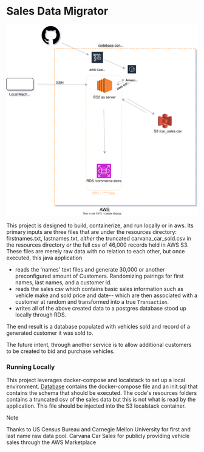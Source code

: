# Sales Data Migrator

![Architecture of service and its place in AWS](VehicleDatafill.svg)

This project is designed to build, containerize, and run locally or in aws. 
Its primary inputs are three files that are under the resources directory: firstnames.txt, lastnames.txt, *either* the truncated carvana_car_sold.csv in the resources directory *or* the full csv of 46,000 records held in AWS S3.
These files are merely raw data with no relation to each other, but once executed, this java application 
- reads the 'names' text files and generate 30,000 or another preconfigured amount of Customers. Randomizing pairings for first names, last names, and a customer id. 
- reads the sales csv which contains basic sales information such as vehicle make and sold price and date-- which are then associated with a customer at random and transformed into a true `Transaction`. 
- writes all of the above created data to a postgres database stood up locally through RDS.


The end result is a database populated with vehicles sold and record of a generated customer it was sold to. 

The future intent, through another service is to allow additional customers to be created to bid and purchase vehicles.

### Running Locally
This project leverages docker-compose and localstack to set up a local environment. [Database](database) contains the docker-compose file and an init.sql that contains the schema that should be executed.
The code's resources folders contains a truncated csv of the sales data but this is not what is read by the application. This file should be injected into the S3 localstack container.


>[!Note]
>Thanks to US Census Bureau and Carnegie Mellon University for first and last name raw data pool.
> Carvana Car Sales for publicly providing vehicle sales through the AWS Marketplace
